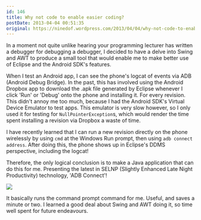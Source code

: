 ```yaml
---
id: 146
title: Why not code to enable easier coding?
postDate: 2013-04-04 00:51:35
original: https://ninedof.wordpress.com/2013/04/04/why-not-code-to-enable-easier-coding/
---
```


In a moment not quite unlike hearing your programming lecturer has written a debugger for debugging a debugger, I decided to have a delve into Swing and AWT to produce a small tool that would enable me to make better use of Eclipse and the Android SDK's features. 

When I test an Android app, I can see the phone's logcat of events via ADB (Android Debug Bridge). In the past, this has involved using the Android Dropbox app to download the .apk file generated by Eclipse whenever I click 'Run' or 'Debug' onto the phone and installing it. For every revision. This didn't annoy me too much, because I had the Android SDK's Virtual Device Emulator to test apps. This emulator is very slow however, so I only used it for testing for <code>NullPointerException</code>s, which would render the time spent installing a revision via Dropbox a waste of time. 

I have recently learned that I can run a new revision directly on the phone wirelessly by using <code>cmd</code> at the Windows Run prompt, then using <code>adb connect address</code>. After doing this, the phone shows up in Eclipse's DDMS perspective, including the logcat!

Therefore, the only logical conclusion is to make a Java application that can do this for me. Presenting the latest in SELNP (Slightly Enhanced Late Night Productivity) technology, 'ADB Connect'!

![](http://ninedof.files.wordpress.com/2013/04/adb-connect.png)

It basically runs the command prompt command for me. Useful, and saves a minute or two. I learned a good deal about Swing and AWT doing it, so time well spent for future endeavours. 
